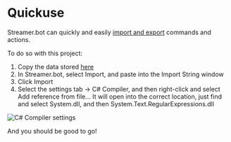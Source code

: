 # Quickuse

Streamer.bot can quickly and easily [import and export](https://wiki.streamer.bot/en/Actions/Importing-and-Exporting) commands and actions.

To do so with this project:
1. Copy the data stored [here](/src/auto-prediction.txt)
2. In Streamer.bot, select Import, and paste into the Import String window
3. Click Import
4. Select the settings tab -> C# Compiler, and then right-click and select Add reference from file...
It will open into the correct location, just find and select System.dll, and then System.Text.RegularExpressions.dll
<img title="C# Compiler settings" src="/images/C# Compiler settings.png">

And you should be good to go!